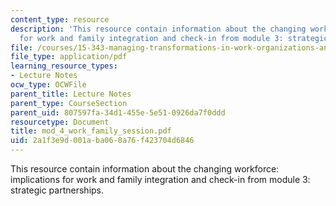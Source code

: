 ```yaml
---
content_type: resource
description: 'This resource contain information about the changing workforce: implications
  for work and family integration and check-in from module 3: strategic partnerships.'
file: /courses/15-343-managing-transformations-in-work-organizations-and-society-spring-2002/2a1f3e9d001aba068a76f423704d6846_mod_4_work_family_session.pdf
file_type: application/pdf
learning_resource_types:
- Lecture Notes
ocw_type: OCWFile
parent_title: Lecture Notes
parent_type: CourseSection
parent_uid: 807597fa-34d1-455e-5e51-0926da7f0ddd
resourcetype: Document
title: mod_4_work_family_session.pdf
uid: 2a1f3e9d-001a-ba06-8a76-f423704d6846
---
```

This resource contain information about the changing workforce: implications for work and family integration and check-in from module 3: strategic partnerships.

